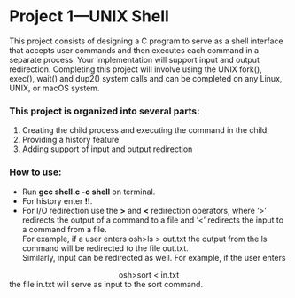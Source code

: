 # Project 1—UNIX Shell

This project consists of designing a C program to serve as a shell interface
that accepts user commands and then executes each command in a separate
process. Your implementation will support input and output redirection.
Completing this project will involve using the UNIX fork(), exec(), wait()
and dup2() system calls and can be completed on any Linux, UNIX, or macOS
system.

### This project is organized into several parts:
1. Creating the child process and executing the command in the child
2. Providing a history feature
3. Adding support of input and output redirection

### How to use:
- Run **gcc shell.c -o shell** on terminal.
- For history enter **!!**.
- For I/O redirection use the **>** and **<** redirection operators, where ‘>’ redirects the output of a command to a file and ‘<’ redirects
the input to a command from a file.<br/>For example, if a user enters osh>ls > out.txt the output from the ls
command will be redirected to the file out.txt.
<br/>Similarly, input can be redirected as well. For example, if the user enters
<center>osh>sort < in.txt</center>
the file in.txt will serve as input to the sort command.
